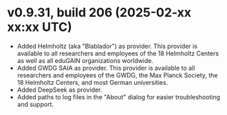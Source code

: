 ﻿# v0.9.31, build 206 (2025-02-xx xx:xx UTC)
- Added Helmholtz (aka "Blablador") as provider. This provider is available to all researchers and employees of the 18 Helmholtz Centers as well as all eduGAIN organizations worldwide.
- Added GWDG SAIA as provider. This provider is available to all researchers and employees of the GWDG, the Max Planck Society, the 18 Helmholtz Centers, and most German universities.
- Added DeepSeek as provider.
- Added paths to log files in the "About" dialog for easier troubleshooting and support.